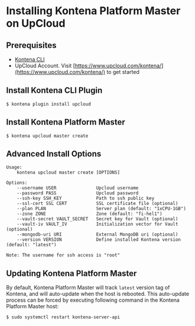 # Installing Kontena Platform Master on UpCloud

## Prerequisites

- [Kontena CLI](/tools/cli.md)
- UpCloud Account. Visit [https://www.upcloud.com/kontena/](https://www.upcloud.com/kontena/) to get started

## Install Kontena CLI Plugin

```
$ kontena plugin install upcloud
```

## Install Kontena Platform Master

```
$ kontena upcloud master create
```

## Advanced Install Options

```
Usage:
    kontena upcloud master create [OPTIONS]

Options:
    --username USER               Upcloud username
    --password PASS               Upcloud password
    --ssh-key SSH_KEY             Path to ssh public key
    --ssl-cert SSL CERT           SSL certificate file (optional)
    --plan PLAN                   Server plan (default: "1xCPU-1GB")
    --zone ZONE                   Zone (default: "fi-hel1")
    --vault-secret VAULT_SECRET   Secret key for Vault (optional)
    --vault-iv VAULT_IV           Initialization vector for Vault (optional)
    --mongodb-uri URI             External MongoDB uri (optional)
    --version VERSION             Define installed Kontena version (default: "latest")

Note: The username for ssh access is "root"
```

## Updating Kontena Platform Master

By default, Kontena Platform Master will track `latest` version tag of Kontena, and will auto-update when the host is rebooted. This auto-update process can be forced by executing following command in the Kontena Platform Master host:

```
$ sudo systemctl restart kontena-server-api
```